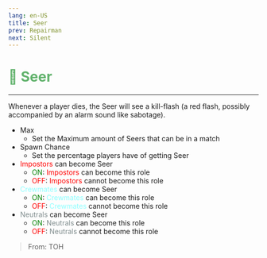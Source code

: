 ```yaml
---
lang: en-US
title: Seer
prev: Repairman
next: Silent
---
```


# <font color=#61b26c>🔮 <b>Seer</b></font> <Badge text="Helpful" type="tip" vertical="middle"/>

***

Whenever a player dies, the Seer will see a kill-flash (a red flash, possibly accompanied by an alarm sound like sabotage).

- Max
  - Set the Maximum amount of Seers that can be in a match
- Spawn Chance
  - Set the percentage players have of getting Seer
- <font color=red>Impostors</font> can become Seer
  - <font color=green>ON</font>: <font color=red>Impostors</font> can become this role
  - <font color=red>OFF</font>: <font color=red>Impostors</font> cannot become this role
- <font color=#8cffff>Crewmates</font> can become Seer
  - <font color=green>ON</font>: <font color=#8cffff>Crewmates</font> can become this role
  - <font color=red>OFF</font>: <font color=#8cffff>Crewmates</font> cannot become this role
- <font color=#7f8c8d>Neutrals</font> can become Seer
  - <font color=green>ON</font>: <font color=#7f8c8d>Neutrals</font> can become this role
  - <font color=red>OFF</font>: <font color=#7f8c8d>Neutrals</font> cannot become this role

> From: TOH
